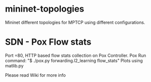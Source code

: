 # mininet-topologies
Mininet different topologies for MPTCP using different configurations.

# SDN - Pox Flow stats
Port =80, HTTP based flow stats collection on Pox Controller.
Pox Run command: "$ ./pox.py forwarding.l2_learning flow_stats"
Plots using matlib.py

Please read Wiki for more info

